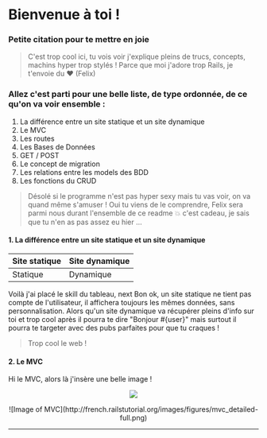 # Bienvenue à toi !

### Petite citation pour te mettre en joie

> C'est trop cool ici, tu vois voir j'explique pleins de trucs, concepts, machins hyper trop stylés ! Parce que moi j'adore trop Rails, je t'envoie du :heart: 
> (Felix)

### Allez c'est parti pour une belle liste, de type ordonnée, de ce qu'on va voir ensemble : 
1. La différence entre un site statique et un site dynamique
2. Le MVC
3. Les routes 
4. Les Bases de Données
5. GET / POST
6. Le concept de migration
7. Les relations entre les models des BDD
8. Les fonctions du CRUD

> Désolé si le programme n'est pas hyper sexy mais tu vas voir, on va quand même s'amuser ! Oui tu viens de le comprendre, Felix sera parmi nous durant l'ensemble de ce readme :boom: c'est cadeau, je sais que tu n'en as pas assez eu hier ... 

#### 1. La différence entre un site statique et un site dynamique

Site statique | Site dynamique
------------ | -------------
Statique | Dynamique

Voilà j'ai placé le skill du tableau, next
Bon ok, un site statique ne tient pas compte de l'utilisateur, il affichera toujours les mêmes données, sans personnalisation. Alors qu'un site dynamique va récupérer pleins d'info sur toi et trop cool après il pourra te dire "Bonjour #{user}" mais surtout il pourra te targeter avec des pubs parfaites pour que tu craques !

> Trop cool le web !

#### 2. Le MVC

Hi le MVC, alors là j'insère une belle image ! 

<p align="center"> 
<img src="http://french.railstutorial.org/images/figures/mvc_detailed-full.png">
</p>
<p align="center">
![Image of MVC](http://french.railstutorial.org/images/figures/mvc_detailed-full.png)
</p>




---
